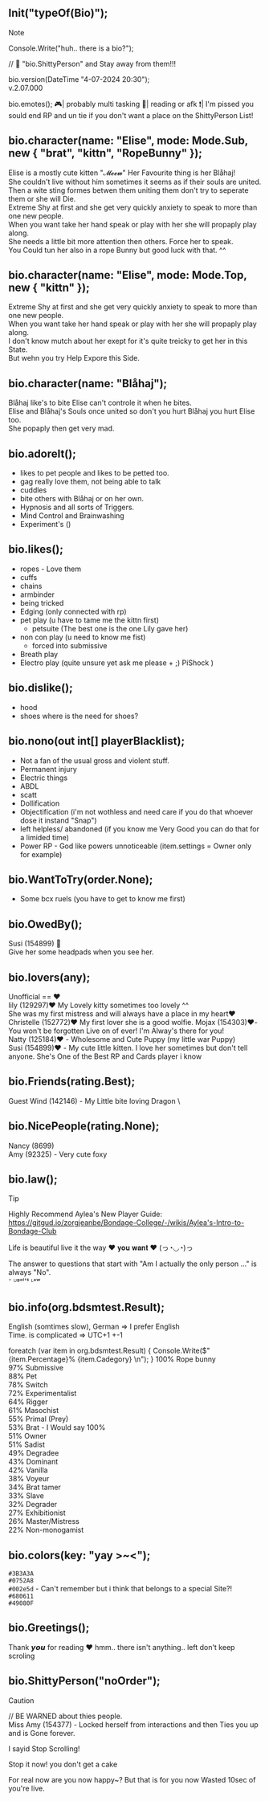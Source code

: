 ## Init("typeOf(Bio)");
>[!NOTE]
> Console.Write("huh.. there is a bio?");
> 
> // 🚷 "bio.ShittyPerson" and Stay away from them!!!
>
> bio.version(DateTime "4-07-2024 20:30"); \
> v.2.07.000
> 
> bio.emotes();
> 🎮| probably multi tasking
> 📖| reading or afk
> ❗| I'm pissed you sould end RP and un tie if you don't want a place on the ShittyPerson List!


## bio.character(name: "Elise", mode: Mode.Sub, new { "brat", "kittn", "RopeBunny" });
Elise is a mostly cute kitten "𝓜𝓮𝓮𝔀" Her Favourite thing is her Blåhaj! \
She couldn't live without him sometimes it seems as if their souls are united. \
Then a wite sting formes betwen them uniting them don't try to seperate them or she will Die. \
Extreme Shy at first and she get very quickly anxiety to speak to more than one new people. \
When you want take her hand speak or play with her she will propaply play along. \
She needs a little bit more attention then others. Force her to speak. \
You Could tun her also in a rope Bunny but good luck with that. ^^


## bio.character(name: "Elise", mode: Mode.Top, new { "kittn" });
Extreme Shy at first and she get very quickly anxiety to speak to more than one new people. \
When you want take her hand speak or play with her she will propaply play along. \
I don't know mutch about her exept for it's quite treicky to get her in this State. \
But wehn you try Help Expore this Side.


## bio.character(name: "Blåhaj");
Blåhaj like's to bite Elise can't controle it when he bites. \
Elise and Blåhaj's Souls once united so don't you hurt Blåhaj you hurt Elise too. \
She popaply then get very mad.



## bio.adoreIt();
- likes to pet people and likes to be petted too.
- gag really love them, not being able to talk
- cuddles
- bite others with Blåhaj or on her own.
- Hypnosis and all sorts of Triggers.
- Mind Control and Brainwashing
- Experiment's ()


## bio.likes();
- ropes - Love them
- cuffs
- chains
- armbinder
- being tricked
- Edging (only connected with rp) 
- pet play (u have to tame me the kittn first)
  - petsuite (The best one is the one Lily gave her)
- non con play (u need to know me fist)
  - forced into submissive
- Breath play
- Electro play (quite unsure yet ask me please + ;) PiShock )


## bio.dislike();
- hood
- shoes where is the need for shoes?


## bio.nono(out int[] playerBlacklist);
- Not a fan of the usual gross and violent stuff.
- Permanent injury
- Electric things
- ABDL
- scatt
- Dollification
- Objectification (i'm not wothless and need care if you do that whoever dose it instand "Snap")
- left helpless/ abandoned (if you know me Very Good you can do that for a limided time)
- Power RP - God like powers unnoticeable (item.settings = Owner only for example)


## bio.WantToTry(order.None);
- Some bcx ruels (you have to get to know me first)


## bio.OwedBy();
Susi (154899) 🦋 \
Give her some headpads when you see her.

## bio.lovers(any);
Unofficial == ♥ \
lily (129297)❤️ My Lovely kitty sometimes too lovely ^^ \
 She was my first mistress and will always have a place in my heart♥ \
Christelle (152772)❤️ My first lover she is a good wolfie.
Mojax (154303)❤️- You won't be forgotten Live on of ever! I'm Alway's there for you! \
Natty (125184)❤️ - Wholesome and Cute Puppy (my little war Puppy) \
Susi (154899)❤️ - My cute little kitten. I love her sometimes but don't tell anyone. She's One of the Best RP and Cards player i know

## bio.Friends(rating.Best);
Guest Wind (142146) - My Little bite loving Dragon \

## bio.NicePeople(rating.None);
Nancy (8699) \
Amy (92325) - Very cute foxy


## bio.law();
> [!TIP]
> Highly Recommend Aylea's New Player Guide: \
> https://gitgud.io/zorgjeanbe/Bondage-College/-/wikis/Aylea's-Intro-to-Bondage-Club

Life is beautiful live it the way ♥ 𝐲𝐨𝐮 𝐰𝐚𝐧𝐭 ♥ (っ◔◡◔)っ

The answer to questions that start with "Am I actually the only person ..." is always "No". \
⁻ ᵁᵍᵒˡ'ˢ ᴸᵃʷ


## bio.info(org.bdsmtest.Result);
English (somtimes slow), German => I prefer English \
Time. is complicated => UTC+1 +-1

foreatch (var item in org.bdsmtest.Result) { Console.Write($" {item.Percentage}% {item.Cadegory} \n"); }
100% Rope bunny \
97% Submissive \
88% Pet \
78% Switch \
72% Experimentalist \
64% Rigger \
61% Masochist \
55% Primal (Prey) \
53% Brat - I Would say 100% \
51% Owner \
51% Sadist \
49% Degradee \
43% Dominant \
42% Vanilla \
38% Voyeur \
34% Brat tamer \
33% Slave \
32% Degrader \
27% Exhibitionist \
26% Master/Mistress \
22% Non-monogamist


## bio.colors(key: "yay >~<");
`#3B3A3A` \
`#0752A8` \
`#002e5d` - Can't remember but i think that belongs to a special Site?! \
`#680611` \
`#49080F`


## bio.Greetings();
Thank 𝙮𝙤𝙪 for reading ♥
hmm.. there isn't anything.. left
don't keep scroling


## bio.ShittyPerson("noOrder");
> [!CAUTION]
> // BE WARNED about thies people. \
> Miss Amy (154377) - Locked herself from interactions and then Ties you up and is Gone forever.





















































































































































































































































































































































































I sayid Stop Scrolling!












































































































































































































































































































































































































































































































































































































































































































































































































































































































































































































































































Stop it now!
you don't get a cake

































































































































































































































































































































































































































































































































































































































































































































































































































































































































































































For real now are you now happy~?
But that is for you now Wasted 10sec of you're live.
